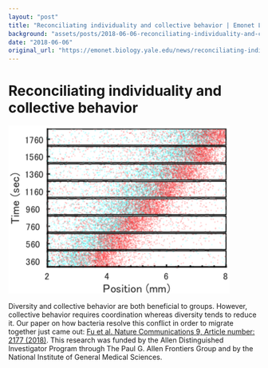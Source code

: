 ```yaml
---
layout: "post"
title: "Reconciliating individuality and collective behavior | Emonet Lab"
background: "assets/posts/2018-06-06-reconciliating-individuality-and-collective-behavior-emonet-lab/screen_shot_2018-06-06_at_11.22.15_am.png"
date: "2018-06-06"
original_url: "https://emonet.biology.yale.edu/news/reconciliating-individuality-and-collective-behavior"
---
```

# Reconciliating individuality and collective behavior

![High- (red) and low-performance (blue) bacteria migrate together](assets/posts/2018-06-06-reconciliating-individuality-and-collective-behavior-emonet-lab/screen_shot_2018-06-06_at_11.22.15_am.png)

Diversity and collective behavior are both beneficial to groups. However, collective behavior requires coordination whereas diversity tends to reduce it. Our paper on how bacteria resolve this conflict in order to migrate together just came out: [Fu et al. Nature Communications 9, Article number: 2177 (2018)](https://www.nature.com/articles/s41467-018-04539-4). This research was funded by the Allen Distinguished Investigator Program through The Paul G. Allen Frontiers Group and by the National Institute of General Medical Sciences.